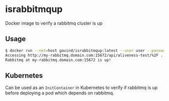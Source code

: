 # israbbitmqup
Docker image to verify a rabbitmq cluster is up

Usage
-----
```bash
$ docker run --net=host gavind/israbbitmqup:latest --user user --password password --host my-rabbitmq.domain.com --port 15672
Accessing http://my-rabbitmq.domain.com:15672/api/aliveness-test/%2F ... response code 200
Rabbitmq at my-rabbitmq.domain.com:15672 is up!
```

Kubernetes
----------
Can be used as an `InitContainer` in Kubernetes to verify if rabbitmq is up before deploying a pod which depends on rabbitmq.
